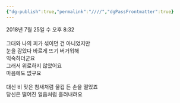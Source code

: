 ```yaml
---
{"dg-publish":true,"permalink":"////","dgPassFrontmatter":true}
---
```



2018년 7월 25일 수 오후 8:32<br/>
<br/>
그대와 나의 피가 섞이던 건 아니었지만<br/>
눈을 감았다 바르게 뜨기 버거워해<br/>
익숙하더군요<br/>
그래서 위로하지 않았어요<br/>
마음에도 없구요<br/>
<br/>
대신 비 맞은 참새처럼 물컵 든 손을 떨었죠<br/>
당신은 떨어진 얼음처럼 흘러내려요<br/>